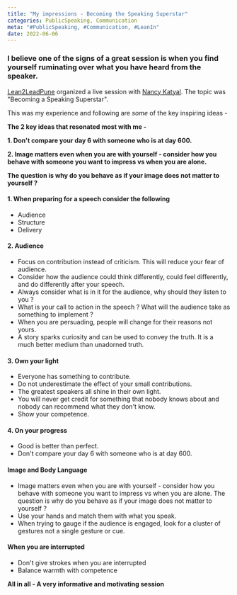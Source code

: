 ```yaml
---
title: "My impressions - Becoming the Speaking Superstar"
categories: PublicSpeaking, Communication
meta: "#PublicSpeaking, #Communication, #LeanIn"
date: 2022-06-06
---
```


### I believe one of the signs of a great session is when you find yourself ruminating over what you have heard from the speaker.

[Lean2LeadPune](https://www.linkedin.com/in/lean2lead-pune-bbb92a169/) organized a live session with [Nancy Katyal](https://www.linkedin.com/in/nancykatyal). The topic was "Becoming a Speaking Superstar".

This was my experience and following are _some_ of the key inspiring ideas -

**The 2 key ideas that resonated most with me -**

**1. Don't compare your day 6 with someone who is at day 600.**

**2. Image matters even when you are with yourself - consider how you behave with someone you want to impress vs when you are alone.**

**The question is why do you behave as if your image does not matter to yourself ?**

#### 1. When preparing for a speech consider the following

- Audience
- Structure
- Delivery

#### 2. Audience

- Focus on contribution instead of criticism. This will reduce your fear of audience.
- Consider how the audience could think differently, could feel differently, and do differently after your speech.
- Always consider what is in it for the audience, why should they listen to you ?
- What is your call to action in the speech ? What will the audience take as something to implement ?
- When you are persuading, people will change for their reasons not yours.
- A story sparks curiosity and can be used to convey the truth. It is a much better medium than unadorned truth.

#### 3. Own your light

- Everyone has something to contribute.
- Do not underestimate the effect of your small contributions.
- The greatest speakers all shine in their own light.
- You will never get credit for something that nobody knows about and nobody can recommend what they don't know.
- Show your competence.

#### 4. On your progress

- Good is better than perfect.
- Don't compare your day 6 with someone who is at day 600.

#### Image and Body Language

- Image matters even when you are with yourself - consider how you behave with someone you want to impress vs when you are alone. The question is why do you behave as if your image does not matter to yourself ?
- Use your hands and match them with what you speak.
- When trying to gauge if the audience is engaged, look for a cluster of gestures not a single gesture or cue.

#### When you are interrupted

- Don't give strokes when you are interrupted
- Balance warmth with competence

**All in all - A very informative and motivating session**
